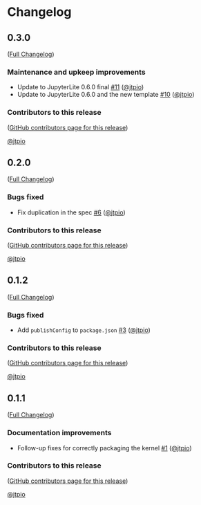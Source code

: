 # Changelog

<!-- <START NEW CHANGELOG ENTRY> -->

## 0.3.0

([Full Changelog](https://github.com/jupyterlite/echo-kernel/compare/v0.2.0...a96d8902c9da7ffbba5e4acb565434c01411a233))

### Maintenance and upkeep improvements

- Update to JupyterLite 0.6.0 final [#11](https://github.com/jupyterlite/echo-kernel/pull/11) ([@jtpio](https://github.com/jtpio))
- Update to JupyterLite 0.6.0 and the new template [#10](https://github.com/jupyterlite/echo-kernel/pull/10) ([@jtpio](https://github.com/jtpio))

### Contributors to this release

([GitHub contributors page for this release](https://github.com/jupyterlite/echo-kernel/graphs/contributors?from=2022-06-08&to=2025-06-02&type=c))

[@jtpio](https://github.com/search?q=repo%3Ajupyterlite%2Fecho-kernel+involves%3Ajtpio+updated%3A2022-06-08..2025-06-02&type=Issues)

<!-- <END NEW CHANGELOG ENTRY> -->

## 0.2.0

([Full Changelog](https://github.com/jupyterlite/echo-kernel/compare/v0.1.2...1a30deec6901f5a6d35aa0f0ac571f1acb076c90))

### Bugs fixed

- Fix duplication in the spec [#6](https://github.com/jupyterlite/echo-kernel/pull/6) ([@jtpio](https://github.com/jtpio))

### Contributors to this release

([GitHub contributors page for this release](https://github.com/jupyterlite/echo-kernel/graphs/contributors?from=2021-11-15&to=2022-06-08&type=c))

[@jtpio](https://github.com/search?q=repo%3Ajupyterlite%2Fecho-kernel+involves%3Ajtpio+updated%3A2021-11-15..2022-06-08&type=Issues)

## 0.1.2

([Full Changelog](https://github.com/jupyterlite/echo-kernel/compare/v0.1.1...4310974489efbc684247860a6f573e88449ab2e4))

### Bugs fixed

- Add `publishConfig` to `package.json` [#3](https://github.com/jupyterlite/echo-kernel/pull/3) ([@jtpio](https://github.com/jtpio))

### Contributors to this release

([GitHub contributors page for this release](https://github.com/jupyterlite/echo-kernel/graphs/contributors?from=2021-10-01&to=2021-11-15&type=c))

[@jtpio](https://github.com/search?q=repo%3Ajupyterlite%2Fecho-kernel+involves%3Ajtpio+updated%3A2021-10-01..2021-11-15&type=Issues)

## 0.1.1

([Full Changelog](https://github.com/jupyterlite/echo-kernel/compare/first-commit...dd8dcc9f59b4ec20c60560db0b94cea932f29bfe))

### Documentation improvements

- Follow-up fixes for correctly packaging the kernel [#1](https://github.com/jupyterlite/echo-kernel/pull/1) ([@jtpio](https://github.com/jtpio))

### Contributors to this release

([GitHub contributors page for this release](https://github.com/jupyterlite/echo-kernel/graphs/contributors?from=2021-10-01&to=2021-10-01&type=c))

[@jtpio](https://github.com/search?q=repo%3Ajupyterlite%2Fecho-kernel+involves%3Ajtpio+updated%3A2021-10-01..2021-10-01&type=Issues)
